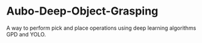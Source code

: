 # Aubo-Deep-Object-Grasping
A way to perform pick and place operations using deep learning algorithms GPD and YOLO.
